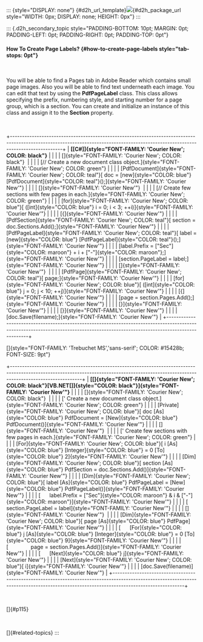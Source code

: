 ::: {style="DISPLAY: none"}
[](ms-xhelp:///?Id=d2h_url_template){#d2h_url_template}![](!package_url!){#d2h_package_url style="WIDTH: 0px; DISPLAY: none; HEIGHT: 0px"}
:::

::: {.d2h_secondary_topic style="PADDING-BOTTOM: 10pt; MARGIN: 0pt; PADDING-LEFT: 0pt; PADDING-RIGHT: 0pt; PADDING-TOP: 0pt"}
#### How To Create Page Labels? {#how-to-create-page-labels style="tab-stops: 0pt"}

 

You will be able to find a Pages tab in Adobe Reader which contains small page images. Also you will be able to find text underneath each image. You can edit that text by using the **PdfPageLabel** class. This class allows specifying the prefix, numbering style, and starting number for a page group, which is a section. You can create and initialize an instance of this class and assign it to the **Section** property.

 

+---------------------------------------------------------------------------------------------------------------------------------------------------------------------------------+
| **[\[C#\]]{style="FONT-FAMILY: 'Courier New'; COLOR: black"}**                                                                                                                  |
|                                                                                                                                                                                 |
| []{style="FONT-FAMILY: 'Courier New'; COLOR: black"}                                                                                                                            |
|                                                                                                                                                                                 |
| [// Create a new document class object.]{style="FONT-FAMILY: 'Courier New'; COLOR: green"}                                                                                      |
|                                                                                                                                                                                 |
| [PdfDocument]{style="FONT-FAMILY: 'Courier New'; COLOR: teal"}[ doc = [new]{style="COLOR: blue"} [PdfDocument]{style="COLOR: teal"}();]{style="FONT-FAMILY: 'Courier New'"}     |
|                                                                                                                                                                                 |
| []{style="FONT-FAMILY: 'Courier New'"}                                                                                                                                          |
|                                                                                                                                                                                 |
| [// Create few sections with few pages in each.]{style="FONT-FAMILY: 'Courier New'; COLOR: green"}                                                                              |
|                                                                                                                                                                                 |
| [for]{style="FONT-FAMILY: 'Courier New'; COLOR: blue"}[ ([int]{style="COLOR: blue"} i = 0; i \< 3; ++i)]{style="FONT-FAMILY: 'Courier New'"}                                    |
|                                                                                                                                                                                 |
| [{]{style="FONT-FAMILY: 'Courier New'"}                                                                                                                                         |
|                                                                                                                                                                                 |
| [PdfSection]{style="FONT-FAMILY: 'Courier New'; COLOR: teal"}[ section = doc.Sections.Add();]{style="FONT-FAMILY: 'Courier New'"}                                               |
|                                                                                                                                                                                 |
| [PdfPageLabel]{style="FONT-FAMILY: 'Courier New'; COLOR: teal"}[ label = [new]{style="COLOR: blue"} [PdfPageLabel]{style="COLOR: teal"}();]{style="FONT-FAMILY: 'Courier New'"} |
|                                                                                                                                                                                 |
| [label.Prefix = [\"Sec\"]{style="COLOR: maroon"} + i + [\"-\"]{style="COLOR: maroon"};]{style="FONT-FAMILY: 'Courier New'"}                                                     |
|                                                                                                                                                                                 |
| [section.PageLabel = label;]{style="FONT-FAMILY: 'Courier New'"}                                                                                                                |
|                                                                                                                                                                                 |
| []{style="FONT-FAMILY: 'Courier New'"}                                                                                                                                          |
|                                                                                                                                                                                 |
| [PdfPage]{style="FONT-FAMILY: 'Courier New'; COLOR: teal"}[ page;]{style="FONT-FAMILY: 'Courier New'"}                                                                          |
|                                                                                                                                                                                 |
| [for]{style="FONT-FAMILY: 'Courier New'; COLOR: blue"}[ ([int]{style="COLOR: blue"} j = 0; j \< 10; ++j)]{style="FONT-FAMILY: 'Courier New'"}                                   |
|                                                                                                                                                                                 |
| [{]{style="FONT-FAMILY: 'Courier New'"}                                                                                                                                         |
|                                                                                                                                                                                 |
| [page = section.Pages.Add();]{style="FONT-FAMILY: 'Courier New'"}                                                                                                               |
|                                                                                                                                                                                 |
| [}]{style="FONT-FAMILY: 'Courier New'"}                                                                                                                                         |
|                                                                                                                                                                                 |
| [}]{style="FONT-FAMILY: 'Courier New'"}                                                                                                                                         |
|                                                                                                                                                                                 |
| [doc.Save(filename);]{style="FONT-FAMILY: 'Courier New'"}                                                                                                                       |
+---------------------------------------------------------------------------------------------------------------------------------------------------------------------------------+

[]{style="FONT-FAMILY: 'Trebuchet MS','sans-serif'; COLOR: #15428b; FONT-SIZE: 9pt"} 

+-----------------------------------------------------------------------------------------------------------------------------------------------------------------------------------------+
| **[\[]{style="FONT-FAMILY: 'Courier New'; COLOR: black"}[VB.NET[\]]{style="COLOR: black"}]{style="FONT-FAMILY: 'Courier New'"}**                                                        |
|                                                                                                                                                                                         |
| []{style="FONT-FAMILY: 'Courier New'; COLOR: black"}                                                                                                                                    |
|                                                                                                                                                                                         |
| [\' Create a new document class object.]{style="FONT-FAMILY: 'Courier New'; COLOR: green"}                                                                                              |
|                                                                                                                                                                                         |
| [Private]{style="FONT-FAMILY: 'Courier New'; COLOR: blue"}[ doc [As]{style="COLOR: blue"} PdfDocument = [New]{style="COLOR: blue"} PdfDocument()]{style="FONT-FAMILY: 'Courier New'"}   |
|                                                                                                                                                                                         |
| []{style="FONT-FAMILY: 'Courier New'"}                                                                                                                                                  |
|                                                                                                                                                                                         |
| [\' Create few sections with few pages in each.]{style="FONT-FAMILY: 'Courier New'; COLOR: green"}                                                                                      |
|                                                                                                                                                                                         |
| [For]{style="FONT-FAMILY: 'Courier New'; COLOR: blue"}[ i [As]{style="COLOR: blue"} [Integer]{style="COLOR: blue"} = 0 [To]{style="COLOR: blue"} 2]{style="FONT-FAMILY: 'Courier New'"} |
|                                                                                                                                                                                         |
| [Dim]{style="FONT-FAMILY: 'Courier New'; COLOR: blue"}[ section [As]{style="COLOR: blue"} PdfSection = doc.Sections.Add()]{style="FONT-FAMILY: 'Courier New'"}                          |
|                                                                                                                                                                                         |
| [Dim]{style="FONT-FAMILY: 'Courier New'; COLOR: blue"}[ label [As]{style="COLOR: blue"} PdfPageLabel = [New]{style="COLOR: blue"} PdfPageLabel()]{style="FONT-FAMILY: 'Courier New'"}   |
|                                                                                                                                                                                         |
| [      label.Prefix = [\"Sec\"]{style="COLOR: maroon"} & i & [\"-\"]{style="COLOR: maroon"}]{style="FONT-FAMILY: 'Courier New'"}                                                        |
|                                                                                                                                                                                         |
| [      section.PageLabel = label]{style="FONT-FAMILY: 'Courier New'"}                                                                                                                   |
|                                                                                                                                                                                         |
| []{style="FONT-FAMILY: 'Courier New'"}                                                                                                                                                  |
|                                                                                                                                                                                         |
| [Dim]{style="FONT-FAMILY: 'Courier New'; COLOR: blue"}[ page [As]{style="COLOR: blue"} PdfPage]{style="FONT-FAMILY: 'Courier New'"}                                                     |
|                                                                                                                                                                                         |
| [      [For]{style="COLOR: blue"} j [As]{style="COLOR: blue"} [Integer]{style="COLOR: blue"} = 0 [To]{style="COLOR: blue"} 9]{style="FONT-FAMILY: 'Courier New'"}                       |
|                                                                                                                                                                                         |
| [               page = section.Pages.Add()]{style="FONT-FAMILY: 'Courier New'"}                                                                                                         |
|                                                                                                                                                                                         |
| [      [Next]{style="COLOR: blue"} j]{style="FONT-FAMILY: 'Courier New'"}                                                                                                               |
|                                                                                                                                                                                         |
| [Next]{style="FONT-FAMILY: 'Courier New'; COLOR: blue"}[ i]{style="FONT-FAMILY: 'Courier New'"}                                                                                         |
|                                                                                                                                                                                         |
| [doc.Save(filename)]{style="FONT-FAMILY: 'Courier New'"}                                                                                                                                |
+-----------------------------------------------------------------------------------------------------------------------------------------------------------------------------------------+

 

[]{#p115} 

 

[]{#related-topics}
:::
